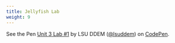 ```yaml
---
title: Jellyfish Lab
weight: 9
---
```


<p data-height="600" data-theme-id="33744" data-slug-hash="MBZgxQ" data-default-tab="js,result" data-user="lsuddem" data-pen-title="Unit 3 Lab #1" data-editable="true" class="codepen">See the Pen <a href="https://codepen.io/lsuddem/pen/MBZgxQ/">Unit 3 Lab #1</a> by LSU DDEM (<a href="https://codepen.io/lsuddem">@lsuddem</a>) on <a href="https://codepen.io">CodePen</a>.</p>
<script async src="https://static.codepen.io/assets/embed/ei.js"></script>